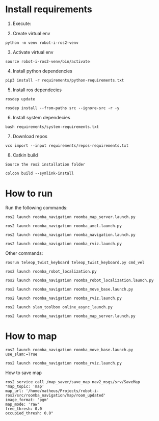 # Install requirements

1. Execute:

2. Create virtual env
```
python -m venv robot-i-ros2-venv
```
3. Activate virtual env

```
source robot-i-ros2-venv/bin/activate
```

4. Install python dependencies 

```
pip3 install -r requirements/python-requirements.txt
```

5. Install ros dependecies
```
rosdep update
```

```
rosdep install --from-paths src --ignore-src -r -y
```

6. Install system dependecies

```
bash requirements/system-requirements.txt
```

7. Download repos

```
vcs import --input requirements/repos-requirements.txt
```

8. Catkin build
```
Source the ros2 installation folder
```

```
colcon build --symlink-install
```

# How to run

Run the following commands:

```
ros2 launch roomba_navigation roomba_map_server.launch.py

ros2 launch roomba_navigation roomba_amcl.launch.py

ros2 launch roomba_navigation roomba_navigation.launch.py

ros2 launch roomba_navigation roomba_rviz.launch.py
```

Other commands:

```
rosrun teleop_twist_keyboard teleop_twist_keyboard.py cmd_vel

ros2 launch roomba_robot_localization.py

ros2 launch roomba_navigation roomba_robot_localization.launch.py

ros2 launch roomba_navigation roomba_move_base.launch.py

ros2 launch roomba_navigation roomba_rviz.launch.py

ros2 launch slam_toolbox online_async_launch.py

ros2 launch roomba_navigation roomba_map_server.launch.py
```

# How to map

```
ros2 launch roomba_navigation roomba_move_base.launch.py use_slam:=True

ros2 launch roomba_navigation roomba_rviz.launch.py
```

How to save map

```
ros2 service call /map_saver/save_map nav2_msgs/srv/SaveMap "map_topic: 'map'
map_url: '/home/matheus/Projects/robot-i-ros2/src/roomba_navigation/map/room_updated'
image_format: 'pgm'
map_mode: 'raw'
free_thresh: 0.0
occupied_thresh: 0.0"
```

